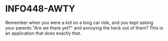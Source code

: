 # INFO448-AWTY

Remember when you were a kid on a long car ride, and you kept asking your parents "Are we there yet?" and annoying the heck out of them? This is an application that does exactly that.